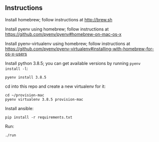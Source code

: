 ## Instructions

Install homebrew; follow instructions at http://brew.sh

Install pyenv using homebrew; follow instructions at https://github.com/pyenv/pyenv#homebrew-on-mac-os-x

Install pyenv-virtualenv using homebrew; follow instructions at https://github.com/pyenv/pyenv-virtualenv#installing-with-homebrew-for-os-x-users

Install python 3.8.5; you can get available versions by running `pyenv install -l`:

    pyenv install 3.8.5

cd into this repo and create a new virtualenv for it:

    cd ~/provision-mac
    pyenv virtualenv 3.8.5 provision-mac

Install ansible:

    pip install -r requirements.txt

Run:

    ./run
